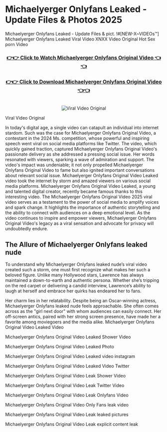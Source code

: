 # Michaelyerger Onlyfans Leaked - Update Files & Photos 2025

Michaelyerger Onlyfans Leaked - Update Files & pict. !#[NEW-X~VIDEOs™] Michaelyerger Onlyfans Leaked Viral Video XNXX Video Original Hot Sex porn Video
<br>
<div align="center">
<h3><a href="https://links2leaks.com/michaelyerger" rel="nofollow">👉👉 Click to Watch Michaelyerger Onlyfans Original Video 👈👈</a></h3>
<h3><a href="https://links2leaks.com/michaelyerger" rel="nofollow">👉👉 Click to Download Michaelyerger Onlyfans Original Video 👈👈</a></h3>
<br>
<a href="https://links2leaks.com/michaelyerger" rel="nofollow"><img src="https://i.ibb.co/Gkj2r4b/banner.png" alt="Viral Video Original" style="max-width: 100%; display: inline-block;" data-target="animated-image.originalImage"></a>
</div>

Viral Video Original

In today's digital age, a single video can catapult an individual into internet stardom. Such was the case for Michaelyerger Onlyfans Original Video, a contestant in the 2024 Ms. competition, whose powerful and inspiring speech went viral on social media platforms like Twitter.
The video, which quickly gained traction, captured Michaelyerger Onlyfans Original Video's passionate delivery as she addressed a pressing social issue. Her words resonated with viewers, sparking a wave of admiration and support. The video's impact was undeniable; it not only propelled Michaelyerger Onlyfans Original Video to fame but also ignited important conversations about relevant social issue.
Michaelyerger Onlyfans Original Video Leaked video took the internet by storm and amazed viewers on various social media platforms. Michaelyerger Onlyfans Original Video Leaked, a young and talented digital creator, recently became famous thanks to this interesting video.
The Michaelyerger Onlyfans Original Video 2025 viral video serves as a testament to the power of social media to amplify voices and spark change. It highlights the importance of authentic storytelling and the ability to connect with audiences on a deep emotional level. As the video continues to inspire and empower viewers, Michaelyerger Onlyfans Original Video's legacy as a viral sensation and advocate for privacy will undoubtedly endure.

<h2>The Allure of Michaelyerger Onlyfans leaked nude</h2>


To understand why Michaelyerger Onlyfans leaked nude’s viral video created such a storm, one must first recognize what makes her such a beloved figure. Unlike many Hollywood stars, Lawrence has always maintained a down-to-earth and authentic persona. Whether she’s tripping on the red carpet or delivering a candid interview, Lawrence’s ability to laugh at herself and embrace her quirks has endeared her to fans.

Her charm lies in her relatability. Despite being an Oscar-winning actress, Michaelyerger Onlyfans leaked nude feels approachable. She often comes across as the "girl next door" with whom audiences can easily connect. Her off-screen antics, paired with her strong screen presence, have made her a favorite among moviegoers and the media alike.
Michaelyerger Onlyfans Original Video Leaked Video

Michaelyerger Onlyfans Original Video Leaked Shower Video

Michaelyerger Onlyfans Original Video Leaked Photo

Michaelyerger Onlyfans Original Video Leaked video instagram

Michaelyerger Onlyfans Original Video Leaked Video Twitter

Michaelyerger Onlyfans Original Video Leak Shower Video

Michaelyerger Onlyfans Original Video Leak Twitter Video

Michaelyerger Onlyfans Original Video Leak Onlyfans Video

Michaelyerger Onlyfans Original Video Only Fans leak video

Michaelyerger Onlyfans Original Video Leak leaked pictures

Michaelyerger Onlyfans Original Video Leak explicit content leak